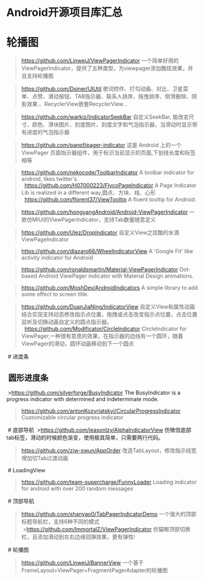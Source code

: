 Android开源项目库汇总
===

# 轮播图
  >https://github.com/LinweiJ/ViewPagerIndicator 一个简单好用的ViewPagerIndicator，提供了五种类型，为viewpager添加酷炫效果，并且支持轮播图</br>
  
  >https://github.com/Dsiner/UIUtil   歌词控件、打勾动画、对比、卫星菜单、点赞、滑动按钮、TAB指示器、联系人排序、拖曳排序、侧滑删除、阴影效果.、RecyclerView嵌套RecyclerView…</br>
  
  >https://github.com/warkiz/IndicatorSeekBar 自定义SeekBar, 能改变尺寸、颜色、滑块图片、刻度图片、刻度文字和气泡指示器，当滑动时显示带有进度的气泡指示器</br>
  
  >https://github.com/panpf/pager-indicator  这是 Android 上的一个 ViewPager 页面指示器组件，用于标识当前显示的页面,下划线长度和标签相等</br>
  
  >https://github.com/nekocode/ToolbarIndicator A toolbar indicator for android, likes twitter's.</br>
  
  >https://github.com/H07000223/FlycoPageIndicator A Page Indicator Lib is realized in a different way,圆点、方块、线、心形</br>
  
  >https://github.com/florent37/ViewTooltip A fluent tooltip for Android.</br>
  
  >https://github.com/hongyangAndroid/Android-ViewPagerIndicator  一款仿MIUI的ViewPagerIndicator，支持Tab数量随意定义</br>
  
  >https://github.com/Ulez/DropIndicator  自定义View之炫酷的水滴ViewPageIndicator</br>
  
  >https://github.com/dlazaro66/WheelIndicatorView  A 'Google Fit' like activity indicator for Android</br>
  
  >https://github.com/ronaldsmartin/Material-ViewPagerIndicator Dot-based Android ViewPager indicator with Material Design animations.<br>
  
  >https://github.com/MoshDev/AndroidIndicators A simple library to add some effect to screen title.</br>
  
  >https://github.com/DuanJiaNing/IndicatorView 自定义View和属性动画结合实现支持动态修改指示点位置，拖拽或点击改变指示点位置，点击位置监听及切换动画自定义的圆点指示器。</br>
  
  >https://github.com/Modificator/CircleIndicator CircleIndicator for ViewPager,一种很有意思的效果，在指示器的边线有一个圆环，随着ViewPager的滑动，圆环动画移动到下一个圆点</br>
  
  # 进度条
  
  ##  圆形进度条
  >https://github.com/silverforge/BusyIndicator The BusyIndicator is a progress indicator with determined and indeterminate mode.
  >https://github.com/antonKozyriatskyi/CircularProgressIndicator Customizable circular progress indicator</br>
  
  # 底部导航
  >https://github.com/jeasonlzy/AlphaIndicatorView  仿微信底部tab标签，滑动的时候颜色渐变，使用极其简单，只需要两行代码。</br>
  >https://github.com/zjw-swun/AppOrder 改造TabLayout，修改指示线宽增加切Tab过渡动画</br>
  
  # LoadingView
  >https://github.com/team-supercharge/FunnyLoader  Loading indicator for android with over 200 random messages</br>
  
  # 顶部导航
  >https://github.com/shanyao0/TabPagerIndicatorDemo  一个强大的顶部标题导航栏，支持6种不同的模式</br>
  >https://github.com/ImmortalZ/ViewPagerIndicator  仿猫眼顶部切换栏，且添加滑动到左右边缘回弹效果，更有弹性!</br>
  
  # 轮播图
  >https://github.com/LinweiJ/BannerView  一个基于FrameLayout+ViewPager+FragmentPagerAdapter的轮播图</br>
